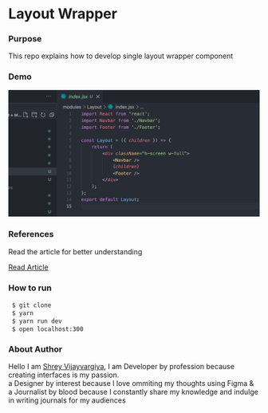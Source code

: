 <h1>Layout Wrapper</h1>

<h3>Purpose</h3>
<p>This repo explains how to develop single layout wrapper component</p>

<h3>Demo</h3>
<img src="./public/demo.png" alt="Layout wrapper" />

<h3>References</h3>
<p>Read the article for better understanding</p>

<a href="https://shreyvijayvargiya26.medium.com/developing-a-layout-wrapper-one-component-for-the-entire-website-51618d7de1b8">Read Article</a>

<h3>How to run</h3>
 
 ```
  $ git clone
  $ yarn
  $ yarn run dev
  $ open localhost:300
 ```

<h3>About Author</h3>
<p>Hello I am <a href="https://shreyvijayvargiya26.medium.com/">Shrey Vijayvargiya</a>, I am Developer by profession because creating interfaces is my passion. 
<br /> a Designer by interest because I love ommiting my thoughts using Figma & <br />a Journalist by blood because I constantly share my knowledge and indulge in writing journals for my audiences</p>
